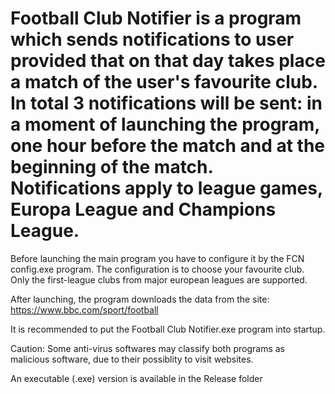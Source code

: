 # Football Club Notifier is a program which sends notifications to user provided that on that day takes place a match of the user's favourite club. In total 3 notifications will be sent: in a moment of launching the program, one hour before the match and at the beginning of the match. Notifications apply to league games, Europa League and Champions League.
Before launching the main program you have to configure it by the FCN config.exe program. The configuration is to choose your favourite club. Only the first-league clubs from major european leagues are supported.

After launching, the program downloads the data from the site: https://www.bbc.com/sport/football

It is recommended to put the Football Club Notifier.exe program into startup.

Caution: Some anti-virus softwares may classify both programs as malicious software, due to their possiblity to visit websites.

An executable (.exe) version is available in the Release folder
